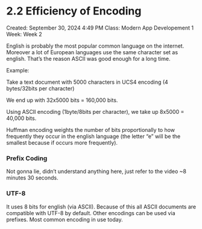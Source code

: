 # 2.2 Efficiency of Encoding

Created: September 30, 2024 4:49 PM
Class: Modern App Developement 1
Week: Week 2

English is probably the most popular common language on the internet. Moreover a lot of European languages use the same character set as english. That’s the reason ASCII was good enough for a long time.

Example: 

Take a text document with 5000 characters in UCS4 encoding (4 bytes/32bits per character)

We end up with 32x5000 bits = 160,000 bits.

Using ASCII encoding (1byte/8bits per character), we take up 8x5000 = 40,000 bits.

Huffman encoding weights the number of bits proportionally to how frequently they occur in the english language (the letter “e” will be the smallest because if occurs more frequently).

### Prefix Coding

Not gonna lie, didn’t understand anything here, just refer to the video ~8 minutes 30 seconds.

### UTF-8

It uses 8 bits for english (via ASCII). Because of this all ASCII documents are compatible with UTF-8 by default.
Other encodings can be used via prefixes. Most common encoding in use today.